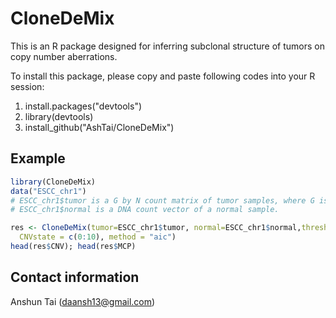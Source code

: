 # CloneDeMix

This is an R package designed for inferring subclonal structure of tumors on copy number aberrations.

To install this package, please copy and paste following codes into your R session:

1. install.packages("devtools")
2. library(devtools)
3. install_github("AshTai/CloneDeMix")

## Example
```R
library(CloneDeMix)
data("ESCC_chr1")
# ESCC_chr1$tumor is a G by N count matrix of tumor samples, where G is the number of loci and N is the sample size.
# ESCC_chr1$normal is a DNA count vector of a normal sample. 

res <- CloneDeMix(tumor=ESCC_chr1$tumor, normal=ESCC_chr1$normal,threshold = 10^-5, iterC = 10^3,
  CNVstate = c(0:10), method = "aic")
head(res$CNV); head(res$MCP)
```

## Contact information
Anshun Tai ([daansh13@gmail.com](mailto:daansh13@gmail.com))
